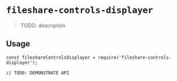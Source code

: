 # `fileshare-controls-displayer`

> TODO: description

## Usage

```
const fileshareControlsDisplayer = require('fileshare-controls-displayer');

// TODO: DEMONSTRATE API
```
